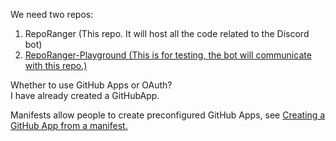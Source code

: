 We need two repos:    
1. RepoRanger (This repo. It will host all the code related to the Discord bot)  
2. [RepoRanger-Playground (This is for testing, the bot will communicate with this repo.)](https://github.com/kanadn/RepoRanger-Playground)  

Whether to use GitHub Apps or OAuth?  
  I have already created a GitHubApp.

Manifests allow people to create preconfigured GitHub Apps, see [Creating a GitHub App from a manifest.](https://docs.github.com/en/apps/creating-github-apps/creating-github-apps/creating-a-github-app-from-a-manifest)